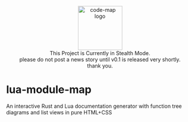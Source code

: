 <p align="center"><img width="119" src="https://i.imgur.com/Ev0iXla.png" alt="code-map logo"><br>This Project is Currently in Stealth Mode.<br>please do not post a news story until v0.1 is released very shortly.<br>thank you.</p>


# lua-module-map
An interactive Rust and Lua documentation generator with function tree diagrams and list views in pure HTML+CSS
